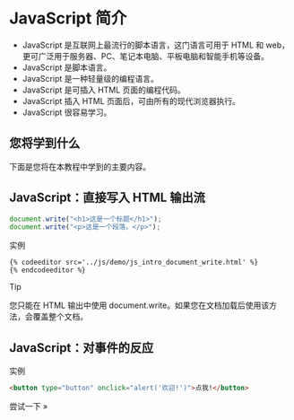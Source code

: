 # JavaScript 简介

- JavaScript 是互联网上最流行的脚本语言，这门语言可用于 HTML 和 web，更可广泛用于服务器、PC、笔记本电脑、平板电脑和智能手机等设备。
- JavaScript 是脚本语言。
- JavaScript 是一种轻量级的编程语言。
- JavaScript 是可插入 HTML 页面的编程代码。
- JavaScript 插入 HTML 页面后，可由所有的现代浏览器执行。
- JavaScript 很容易学习。
## 您将学到什么

下面是您将在本教程中学到的主要内容。

## JavaScript：直接写入 HTML 输出流

<!--sec data-title="实例" ces-->

```javascript
document.write("<h1>这是一个标题</h1>");
document.write("<p>这是一个段落。</p>");
```
<!--endsec-->


实例
```
{% codeeditor src='../js/demo/js_intro_document_write.html' %}
{% endcodeeditor %}
```


>[!TIP]
> 您只能在 HTML 输出中使用 document.write。如果您在文档加载后使用该方法，会覆盖整个文档。

## JavaScript：对事件的反应

实例
```html
<button type="button" onclick="alert('欢迎!')">点我!</button>
```

尝试一下 »

